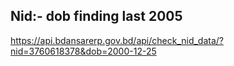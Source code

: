 ## Nid:- dob finding last 2005

https://api.bdansarerp.gov.bd/api/check_nid_data/?nid=3760618378&dob=2000-12-25
